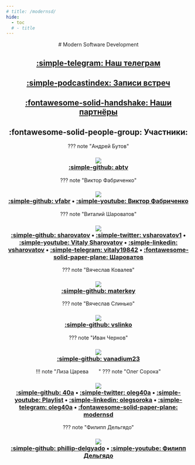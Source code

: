 ```yaml
---
# title: /modernsd/
hide:
  - toc
  # - title
---
```

<center>
# Modern Software Development

## [:simple-telegram: Наш телеграм](https://t.me/modernsd)


## [:simple-podcastindex: Записи встреч](content/index.md)

## [:fontawesome-solid-handshake: Наши партнёры](partners.md)

## :fontawesome-solid-people-group: Участники:
??? note "Андрей Бутов"
    <h3>
    ![](https://avatars.githubusercontent.com/u/7084666)  
    [:simple-github: abtv](https://github.com/abtv)
    </h3>
??? note "Виктор Фабриченко"
    <h3>
    ![](https://avatars.githubusercontent.com/u/7291638)  
    [:simple-github: vfabr](https://github.com/vfabr)
    • [:simple-youtube: Виктор Фабриченко](https://www.youtube.com/results?search_query=%D0%92%D0%B8%D0%BA%D1%82%D0%BE%D1%80+%D0%A4%D0%B0%D0%B1%D1%80%D0%B8%D1%87%D0%B5%D0%BD%D0%BA%D0%BE)
    </h3>
??? note "Виталий Шароватов"
    <h3>
    ![](https://avatars.githubusercontent.com/u/1388600)  
    [:simple-github: sharovatov](https://github.com/sharovatov)
    • [:simple-twitter: vsharovatov1](https://twitter.com/vsharovatov1)
    • [:simple-youtube: Vitaly Sharovatov](https://youtube.com/playlist?list=PLFtS8Ah0wZvWS37oveJ0-D5K6V7GWUpqY&si=dbmZRCN0Fdpwlcm0)
    • [:simple-linkedin: vsharovatov](https://www.linkedin.com/in/vsharovatov/)
    • [:simple-telegram: vitaly19842](http://t.me/vitaly19842)
    • [:fontawesome-solid-paper-plane: Шароватов](https://t.me/vsharovatov)
    </h3> 
??? note "Вячеслав Ковалев"
    <h3>
    ![](https://avatars.githubusercontent.com/u/17577010)  
    [:simple-github: materkey](https://github.com/materkey)
    </h3>
??? note "Вячеслав Слинько"
    <h3>
    ![](https://avatars.githubusercontent.com/u/205823)  
    [:simple-github: vslinko](https://github.com/vslinko)
    </h3>
??? note "Иван Чернов"
    <h3>
    ![](https://avatars.githubusercontent.com/u/2872741)  
    [:simple-github: vanadium23](https://github.com/vanadium23)
    </h3>
!!! note "Лиза Царева&nbsp;&nbsp;&nbsp;&nbsp;&nbsp;&nbsp;&nbsp;"
??? note "Олег Сорока"
    <h3>
    ![](https://avatars.githubusercontent.com/u/1663840)  
    [:simple-github: 40a](https://github.com/40a)
    • [:simple-twitter: oleg40a](https://twitter.com/oleg40a)
    • [:simple-youtube: Playlist](https://www.youtube.com/playlist?list=PL4vA46bkT2dJSWqHJEWIo3BbXaZERH7cn)
    • [:simple-linkedin: olegsoroka](https://www.linkedin.com/in/olegsoroka/)
    • [:simple-telegram: oleg40a](https://t.me/oleg40a)
    • [:fontawesome-solid-paper-plane: modernsd](https://t.me/modernsd)
    </h3>
??? note "Филипп Дельгядо"
    <h3>
    ![](https://avatars.githubusercontent.com/u/82216825)  
    [:simple-github: phillip-delgyado](https://github.com/phillip-delgyado)
    • [:simple-youtube: Филипп Дельгядо](https://www.youtube.com/results?search_query=%D0%A4%D0%B8%D0%BB%D0%B8%D0%BF%D0%BF+%D0%94%D0%B5%D0%BB%D1%8C%D0%B3%D1%8F%D0%B4%D0%BE)
    </h3>
</center>
